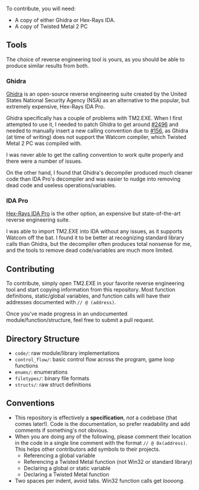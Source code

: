 To contribute, you will need:

- A copy of either Ghidra or Hex-Rays IDA.
- A copy of Twisted Metal 2 PC

## Tools

The choice of reverse engineering tool is yours, as you should be able to produce similar results from both.

### Ghidra

[Ghidra](https://ghidra-sre.org/) is an open-source reverse engineering suite created by the
United States National Security Agency (NSA) as an alternative to the popular, but
extremely expensive, Hex-Rays IDA Pro.

Ghidra specifically has a couple of problems with TM2.EXE. When I first attempted to use it,
I needed to patch Ghidra to get around [#2496](https://github.com/NationalSecurityAgency/ghidra/issues/2496)
and needed to manually insert a new calling convention due to [#156](https://github.com/NationalSecurityAgency/ghidra/issues/156),
as Ghidra (at time of writing) does not support the Watcom compiler, which Twisted Metal 2 PC
was compiled with.

I was never able to get the calling convention to work quite properly and there were a number of issues.

On the other hand, I found that Ghidra's decompiler produced *much* cleaner code than IDA Pro's decompiler
and was easier to nudge into removing dead code and useless operations/variables.

### IDA Pro

[Hex-Rays IDA Pro](https://www.hex-rays.com/ida-pro/) is the other option, an expensive but state-of-the-art 
reverse engineering suite.

I was able to import TM2.EXE into IDA without any issues, as it supports Watcom off the bat. I found it to be
better at recognizing standard library calls than Ghidra, but the decompiler often produces total nonsense for me,
and the tools to remove dead code/variables are much more limited.

## Contributing

To contribute, simply open TM2.EXE in your favorite reverse engineering tool and
start copying information from this repository. Most function definitions, static/global
variables, and function calls will have their addresses documented with `// @ (address)`.

Once you've made progress in an undocumented module/function/structure, feel free to submit
a pull request.

## Directory Structure

 - `code/`: raw module/library implementations
 - `control_flow/`: basic control flow across the program, game loop functions
 - `enums/`: enumerations
 - `filetypes/`: binary file formats
 - `structs/`: raw struct definitions
 
## Conventions

 - This repository is effectively a **specification**, *not* a codebase (that comes later!).
   Code is the documentation, so prefer readability and add comments if something's not obvious.
 - When you are doing any of the following, please comment their location 
   in the code in a single line comment with the format `// @ 0x(address)`.
   This helps other contributors add symbols to their projects.
   - Referencing a global variable
   - Referencing a Twisted Metal function (not Win32 or standard library)
   - Declaring a global or static variable
   - Declaring a Twisted Metal function
 - Two spaces per indent, avoid tabs. Win32 function calls get *loooong*.